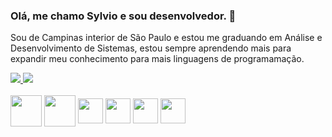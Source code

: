 ### Olá, me chamo Sylvio e sou desenvolvedor. 👋

Sou de Campinas interior de São Paulo e estou me graduando em Análise e Desenvolvimento de Sistemas, estou sempre aprendendo mais para expandir meu conhecimento para mais linguagens de programamação.
<!--
**SylvioLeonZanotti/SylvioLeonZanotti** is a ✨ _special_ ✨ repository because its `README.md` (this file) appears on your GitHub profile.

Here are some ideas to get you started:

- 🔭 I’m currently working on ...
- 🌱 I’m currently learning ...
- 👯 I’m looking to collaborate on ...
- 🤔 I’m looking for help with ...
- 💬 Ask me about ...
- 📫 How to reach me: ...
- 😄 Pronouns: ...
- ⚡ Fun fact: ...
-->
<a href="https://www.instagram.com/osylviozanotti" alt="Instagram" target="_blank">
  <img src="[https://img.shields.io/badge/-Instagram-DF0174?style=for-the-badge&labelColor=DF0174&logo=instagram&logoColor=white&link=https://www.instagram.com/osylviozanotti](https://icons8.com.br/icon/32323/instagram)">
</a>

<a href="https://www.discord.gg/dSk5sbYu7N" alt="Discord" target="_blank">
  <img src="https://img.shields.io/badge/-Discord-00ccff?style=for-the-badge&labelColor=00ccff&logo=discord&logoColor=white&link=https://www.discord.gg/dSk5sbYu7N">
</a>

<div style="display: inline_block"><br>
  <img align="center" alt="" height="50" width="50" src="https://cdn.discordapp.com/attachments/1104101049318522961/1139577168821751838/Lua-Logo.svg.png">
  <img align="center" alt="" height="50" width="50" src="https://cdn.discordapp.com/attachments/1024414418177622087/1118204635447037972/icons8-javascript-64.png">
  <img align="center" alt="" height="40" width="40" src="https://cdn.discordapp.com/attachments/1104101049318522961/1139577648918560948/icons8-html-256.png"> 
  <img align="center" alt="" height="40" width="40" src="https://cdn.discordapp.com/attachments/1104101049318522961/1139577851079823380/icons8-fivem-240.png"> 
  <img align="center" alt="" height="40" width="40" src="https://cdn.discordapp.com/attachments/1104101049318522961/1139578083167449128/icons8-mysql-64.png"> 
  <img align="center" alt="" height="40" width="40" src="https://cdn.discordapp.com/attachments/1104101049318522961/1139581338828161044/icons8-javascript-256.png">  
</div>


